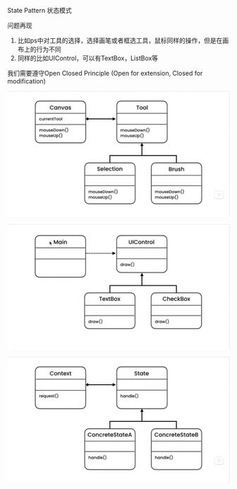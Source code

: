 State Pattern 状态模式

问题再现

1. 比如ps中对工具的选择，选择画笔或者框选工具，鼠标同样的操作，但是在画布上的行为不同
2. 同样的比如UIControl，可以有TextBox，ListBox等

我们需要遵守Open Closed Principle (Open for extension, Closed for modification)

![image-20220418154047342](../../resources/image-20220418154047342.png)

![image-20220418154347251](../../resources/image-20220418154347251.png)

![image-20220418154445770](../../resources/image-20220418154445770.png)